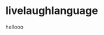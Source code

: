 # livelaughlanguage
hellooo 

<!-- testing visual studio code and seeing if i can push something -H
please let me push this hhh
what about now -->